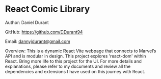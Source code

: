 # React Comic Library

Author: Daniel Durant

GitHub:
<https://github.com/DDurant94>

Email:
<dannyjdurant@gmail.com>

Overview:
This is a dynamic React Vite webpage that connects to Marvel’s API and is modular in design. This project explores 'react-dom' within React. Bring more life to this project for the UI. For more details and explanations, please refer to my documents and review all the dependencies and extensions I have used on this journey with React.
